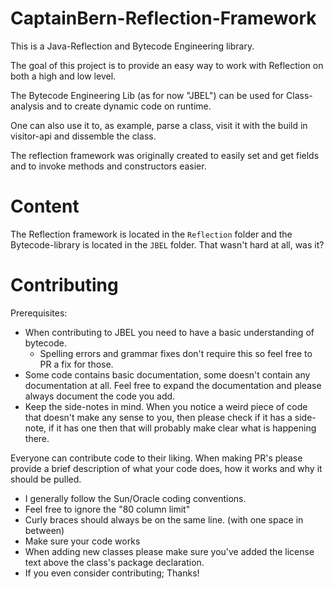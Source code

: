 CaptainBern-Reflection-Framework
================================

This is a Java-Reflection and Bytecode Engineering library.

The goal of this project is to provide an easy way to work with Reflection on both a high and low level.

The Bytecode Engineering Lib (as for now "JBEL") can be used for Class-analysis and to create dynamic code on runtime.

One can also use it to, as example, parse a class, visit it with the build in visitor-api and dissemble the class.

The reflection framework was originally created to easily set and get fields and to invoke methods and constructors easier.

Content
=======

The Reflection framework is located in the `Reflection` folder and the Bytecode-library is located in the `JBEL` folder. That wasn't hard at all, was it?

Contributing
============

Prerequisites:

* When contributing to JBEL you need to have a basic understanding of bytecode.
    * Spelling errors and grammar fixes don't require this so feel free to PR a fix for those.
* Some code contains basic documentation, some doesn't contain any documentation at all. Feel free to expand the documentation and please always document the code you add.
* Keep the side-notes in mind. When you notice a weird piece of code that doesn't make any sense to you, then please check if it has a side-note, if it has one then that will probably make clear what is happening there.

Everyone can contribute code to their liking. When making PR's please provide a brief description of what your code does, how it works and why it should be pulled.

* I generally follow the Sun/Oracle coding conventions.
* Feel free to ignore the "80 column limit"
* Curly braces should always be on the same line. (with one space in between)
* Make sure your code works
* When adding new classes please make sure you've added the license text above the class's package declaration.
* If you even consider contributing; Thanks!